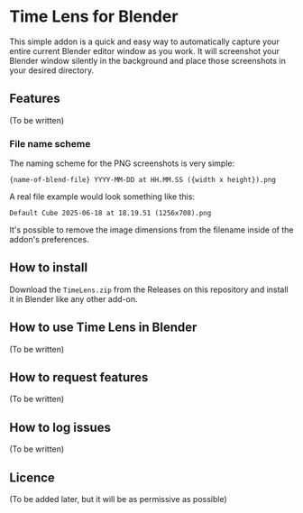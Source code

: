 # Time Lens for Blender

This simple addon is a quick and easy way to automatically capture your entire current Blender editor window as you work. It will screenshot your Blender window silently in the background and place those screenshots in your desired directory.

## Features
(To be written)

### File name scheme
The naming scheme for the PNG screenshots is very simple:

`{name-of-blend-file} YYYY-MM-DD at HH.MM.SS ({width x height}).png`

A real file example would look something like this:

`Default Cube 2025-06-18 at 18.19.51 (1256x708).png`

It's possible to remove the image dimensions from the filename inside of the addon's preferences.

## How to install
Download the `TimeLens.zip` from the Releases on this repository and install it in Blender like any other add-on.

## How to use Time Lens in Blender
(To be written)

## How to request features
(To be written)

## How to log issues
(To be written)

## Licence
(To be added later, but it will be as permissive as possible)